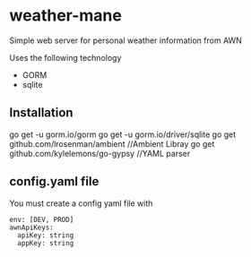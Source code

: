 # weather-mane
Simple web server for personal weather information from AWN



Uses the following technology
- GORM
- sqlite

## Installation
go get -u gorm.io/gorm
go get -u gorm.io/driver/sqlite
go get github.com/lrosenman/ambient     //Ambient Libray
go get github.com/kylelemons/go-gypsy   //YAML parser

## config.yaml file

You must create a config yaml file with 
```
env: [DEV, PROD]
awnApiKeys:
  apiKey: string
  appKey: string
```